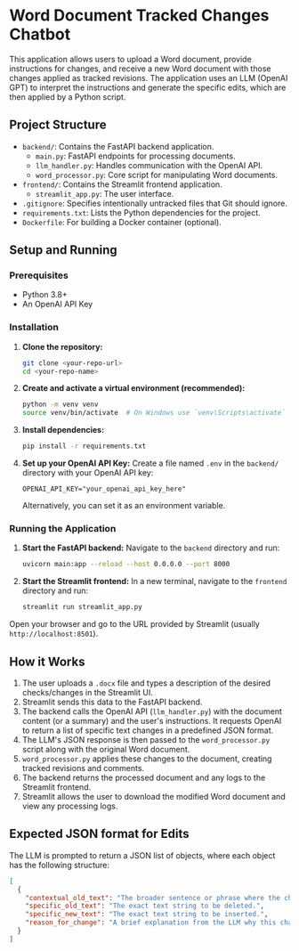 # Word Document Tracked Changes Chatbot

This application allows users to upload a Word document, provide instructions for changes,
and receive a new Word document with those changes applied as tracked revisions.
The application uses an LLM (OpenAI GPT) to interpret the instructions and generate
the specific edits, which are then applied by a Python script.

## Project Structure

- `backend/`: Contains the FastAPI backend application.
  - `main.py`: FastAPI endpoints for processing documents.
  - `llm_handler.py`: Handles communication with the OpenAI API.
  - `word_processor.py`: Core script for manipulating Word documents.
- `frontend/`: Contains the Streamlit frontend application.
  - `streamlit_app.py`: The user interface.
- `.gitignore`: Specifies intentionally untracked files that Git should ignore.
- `requirements.txt`: Lists the Python dependencies for the project.
- `Dockerfile`: For building a Docker container (optional).

## Setup and Running

### Prerequisites

- Python 3.8+
- An OpenAI API Key

### Installation

1.  **Clone the repository:**
    ```bash
    git clone <your-repo-url>
    cd <your-repo-name>
    ```

2.  **Create and activate a virtual environment (recommended):**
    ```bash
    python -m venv venv
    source venv/bin/activate  # On Windows use `venv\Scripts\activate`
    ```

3.  **Install dependencies:**
    ```bash
    pip install -r requirements.txt
    ```

4.  **Set up your OpenAI API Key:**
    Create a file named `.env` in the `backend/` directory with your OpenAI API key:
    ```
    OPENAI_API_KEY="your_openai_api_key_here"
    ```
    Alternatively, you can set it as an environment variable.

### Running the Application

1.  **Start the FastAPI backend:**
    Navigate to the `backend` directory and run:
    ```bash
    uvicorn main:app --reload --host 0.0.0.0 --port 8000
    ```

2.  **Start the Streamlit frontend:**
    In a new terminal, navigate to the `frontend` directory and run:
    ```bash
    streamlit run streamlit_app.py
    ```

Open your browser and go to the URL provided by Streamlit (usually `http://localhost:8501`).

## How it Works

1.  The user uploads a `.docx` file and types a description of the desired checks/changes in the Streamlit UI.
2.  Streamlit sends this data to the FastAPI backend.
3.  The backend calls the OpenAI API (`llm_handler.py`) with the document content (or a summary) and the user's instructions. It requests OpenAI to return a list of specific text changes in a predefined JSON format.
4.  The LLM's JSON response is then passed to the `word_processor.py` script along with the original Word document.
5.  `word_processor.py` applies these changes to the document, creating tracked revisions and comments.
6.  The backend returns the processed document and any logs to the Streamlit frontend.
7.  Streamlit allows the user to download the modified Word document and view any processing logs.

## Expected JSON format for Edits

The LLM is prompted to return a JSON list of objects, where each object has the following structure:

```json
[
  {
    "contextual_old_text": "The broader sentence or phrase where the change should occur. This helps locate the specific text if it's not unique.",
    "specific_old_text": "The exact text string to be deleted.",
    "specific_new_text": "The exact text string to be inserted.",
    "reason_for_change": "A brief explanation from the LLM why this change is being made."
  }
]
